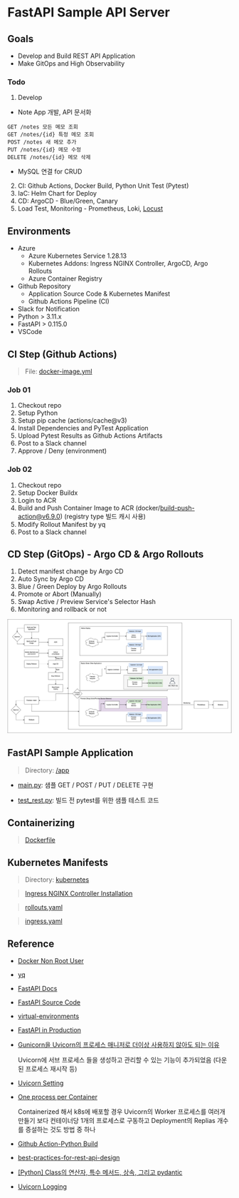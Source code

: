# FastAPI Sample API Server
## Goals
- Develop and Build REST API Application
- Make GitOps and High Observability

### Todo
1. Develop
- Note App 개발, API 문서화
```
GET /notes 모든 메모 조회
GET /notes/{id} 특정 메모 조회
POST /notes 새 메모 추가
PUT /notes/{id} 메모 수정
DELETE /notes/{id} 메모 삭제
```
- MySQL 연결 for CRUD
2. CI: Github Actions, Docker Build, Python Unit Test (Pytest)
3. IaC: Helm Chart for Deploy
4. CD: ArgoCD - Blue/Green, Canary
5. Load Test, Monitoring - Prometheus, Loki, [Locust](https://locust.io/)

## Environments
- Azure
  - Azure Kubernetes Service 1.28.13
  - Kubernetes Addons: Ingress NGINX Controller, ArgoCD, Argo Rollouts
  - Azure Container Registry
- Github Repository
  - Application Source Code & Kubernetes Manifest
  - Github Actions Pipeline (CI)
- Slack for Notification
- Python > 3.11.x
- FastAPI > 0.115.0
- VSCode

## CI Step (Github Actions)

> File: [docker-image.yml](.github/workflows/docker-image.yml)

### Job 01
1. Checkout repo
2. Setup Python
3. Setup pip cache (actions/cache@v3)
4. Install Dependencies and PyTest Application
5. Upload Pytest Results as Github Actions Artifacts
6. Post to a Slack channel
7. Approve / Deny (environment)

### Job 02
1. Checkout repo
2. Setup Docker Buildx
3. Login to ACR
4. Build and Push Container Image to ACR (docker/build-push-action@v6.9.0) (registry type 빌드 캐시 사용)
5. Modify Rollout Manifest by yq
6. Post to a Slack channel

## CD Step (GitOps) - Argo CD & Argo Rollouts
1. Detect manifest change by Argo CD
2. Auto Sync by Argo CD
3. Blue / Green Deploy by Argo Rollouts
4. Promote or Abort (Manually)
5. Swap Active / Preview Service's Selector Hash
6. Monitoring and rollback or not

![cicd](img/cicd_diagram.png)

## FastAPI Sample Application
> Directory: [/app](/app)

- [main.py](app/main.py): 샘플 GET / POST / PUT / DELETE 구현

- [test_rest.py](app/test_rest.py): 빌드 전 pytest를 위한 샘플 테스트 코드

## Containerizing

> [Dockerfile](Dockerfile)

## Kubernetes Manifests
> Directory: [kubernetes](/manifests/)

> [Ingress NGINX Controller Installation](https://github.com/hyukjuns/kubernetes/tree/main/addons/ingress-nginx-controller)

> [rollouts.yaml](/manifests/rollouts.yaml)

> [ingress.yaml](manifests/ingress.yaml)

## Reference
- [Docker Non Root User](https://www.docker.com/blog/understanding-the-docker-user-instruction/)
- [yq](https://mikefarah.gitbook.io/yq)
- [FastAPI Docs](https://fastapi.tiangolo.com/)
- [FastAPI Source Code](https://github.com/fastapi/fastapi)
- [virtual-environments](https://fastapi.tiangolo.com/virtual-environments/#install-packages-directly)
- [FastAPI in Production](https://dev.to/dpills/fastapi-production-setup-guide-1hhh#setup)
- [Gunicorn을 Uvicorn의 프로세스 매니저로 더이상 사용하지 않아도 되는 이유](https://fastapi.tiangolo.com/deployment/docker/#single-container)
    
    Uvicorn에 서브 프로세스 들을 생성하고 관리할 수 있는 기능이 추가되었음 (다운된 프로세스 재시작 등)
- [Uvicorn Setting](https://www.uvicorn.org/settings/)
- [One process per Container](https://fastapi.tiangolo.com/deployment/docker/#one-process-per-container)
    
    Containerized 해서 k8s에 배포할 경우 Uvicorn의 Worker 프로세스를 여러개 만들기 보다 컨테이너당 1개의 프로세스로 구동하고 Deployment의 Replias 개수를 증설하는 것도 방법 중 하나
- [Github Action-Python Build](https://docs.github.com/en/actions/use-cases-and-examples/building-and-testing/building-and-testing-python)
- [best-practices-for-rest-api-design](https://stackoverflow.blog/2020/03/02/best-practices-for-rest-api-design/)
- [\[Python\] Class의 연산자, 특수 메서드, 상속, 그리고 pydantic](https://devocean.sk.com/blog/techBoardDetail.do?ID=164774)
- [Uvicorn Logging](https://gist.github.com/liviaerxin/d320e33cbcddcc5df76dd92948e5be3b)